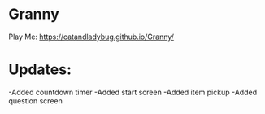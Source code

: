 # Granny
 Play Me: https://catandladybug.github.io/Granny/
# Updates:
 -Added countdown timer
 -Added start screen
 -Added item pickup
 -Added question screen
